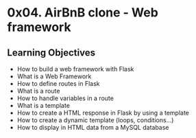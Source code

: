 # 0x04. AirBnB clone - Web framework

## Learning Objectives
* How to build a web framework with Flask
* What is a Web Framework
* How to define routes in Flask
* What is a route
* How to handle variables in a route
* What is a template
* How to create a HTML response in Flask by using a template
* How to create a dynamic template (loops, conditions…)
* How to display in HTML data from a MySQL database
